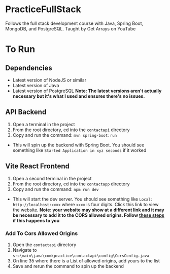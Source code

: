 # PracticeFullStack
Follows the full stack development course with Java, Spring Boot, MongoDB, and PostgreSQL. Taught by Get Arrays on YouTube

# To Run
## Dependencies
- Latest version of NodeJS or similar
- Latest version of Java
- Latest version of PostgreSQL
**Note: The latest versions aren't actually necessary but it's what I used and ensures there's no issues.**

## API Backend
1. Open a terminal in the project
2. From the root directory, cd into the `contactapi` directory
3. Copy and run the command: `mvn spring-boot:run`
- This will spin up the backend with Spring Boot. You should see something like `Started Application in xyz seconds` if it worked

## Vite React Frontend
1. Open a second terminal in the project
2. From the root directory, cd into the `contactapp` directory
3. Copy and run the command: `npm run dev`
- This will start the dev server. You should see something like `Local: http://localhost:xxxx` where `xxxx` is four digits. Click this link to view the website.
**Note: your website may show at a different link and it may be necessary to add it to the CORS allowed origins. Follow [these steps](#add-to-cors-allowed-origins) if this happens to you**

### Add To Cors Allowed Origins
1. Open the `contactapi` directory
2. Navigate to `src\main\java\com\practice\contactapi\config\CorsConfig.java`
3. On line 35 where there is a List of allowed origins, add yours to the list
4. Save and rerun the command to spin up the backend